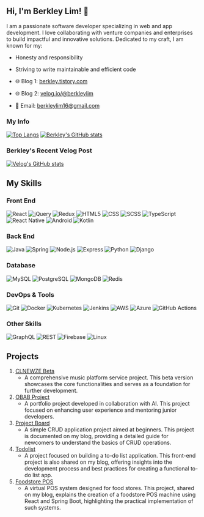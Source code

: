 ## Hi, I'm Berkley Lim! 👋

I am a passionate software developer specializing in web and app development. I love collaborating with venture companies and enterprises to build impactful and innovative solutions. Dedicated to my craft, I am known for my:
- Honesty and responsibility
- Striving to write maintainable and efficient code

- 🌐 Blog 1: [berkley.tistory.com](http://berkley.tistory.com)
- 🌐 Blog 2: [velog.io/@berkleylim](https://velog.io/@berkleylim)
- 📧 Email: berkleylim16@gmail.com

### My Info

[![Top Langs](https://github-readme-stats.vercel.app/api/top-langs/?username=BerkleyLim)]([https://github.com/BerkleyLim/github-readme-stat](https://github-readme-stats.vercel.app/api/top-langs/?username=BerkleyLim))
[![Berkley's GitHub stats](https://github-readme-stats.vercel.app/api?username=BerkleyLim)]([https://github.com/BerkleyLim/github-readme-stats](https://github-readme-stats.vercel.app/api?username=BerkleyLim))


### Berkley's Recent Velog Post
[![Velog's GitHub stats](https://velog-readme-stats.vercel.app/api?name=berkleylim)](https://velog.io/@berkleylim)



## My Skills

### Front End
![React](https://img.shields.io/badge/React-61DAFB?logo=react&logoColor=white) 
![jQuery](https://img.shields.io/badge/jQuery-0769AD?logo=jquery&logoColor=white) 
![Redux](https://img.shields.io/badge/Redux-764ABC?logo=redux&logoColor=white) 
![HTML5](https://img.shields.io/badge/HTML5-E34F26?logo=html5&logoColor=white) 
![CSS](https://img.shields.io/badge/CSS-1572B6?logo=css3&logoColor=white) 
![SCSS](https://img.shields.io/badge/SCSS-CC6699?logo=sass&logoColor=white)
![TypeScript](https://img.shields.io/badge/TypeScript-007ACC?logo=typescript&logoColor=white)
![React Native](https://img.shields.io/badge/React%20Native-20232A?logo=react&logoColor=61DAFB)
![Android](https://img.shields.io/badge/Android-3DDC84?logo=android&logoColor=white)
![Kotlin](https://img.shields.io/badge/Kotlin-0095D5?logo=kotlin&logoColor=white)

### Back End
![Java](https://img.shields.io/badge/Java-007396?logo=java&logoColor=white) 
![Spring](https://img.shields.io/badge/Spring-6DB33F?logo=spring&logoColor=white) 
![Node.js](https://img.shields.io/badge/Node.js-339933?logo=node.js&logoColor=white)
![Express](https://img.shields.io/badge/Express-000000?logo=express&logoColor=white)
![Python](https://img.shields.io/badge/Python-3776AB?logo=python&logoColor=white)
![Django](https://img.shields.io/badge/Django-092E20?logo=django&logoColor=white)

### Database
![MySQL](https://img.shields.io/badge/MySQL-4479A1?logo=mysql&logoColor=white) 
![PostgreSQL](https://img.shields.io/badge/PostgreSQL-4169E1?logo=postgresql&logoColor=white)
![MongoDB](https://img.shields.io/badge/MongoDB-47A248?logo=mongodb&logoColor=white)
![Redis](https://img.shields.io/badge/Redis-DC382D?logo=redis&logoColor=white)

### DevOps & Tools
![Git](https://img.shields.io/badge/Git-F05032?logo=git&logoColor=white) 
![Docker](https://img.shields.io/badge/Docker-2496ED?logo=docker&logoColor=white)
![Kubernetes](https://img.shields.io/badge/Kubernetes-326CE5?logo=kubernetes&logoColor=white)
![Jenkins](https://img.shields.io/badge/Jenkins-D24939?logo=jenkins&logoColor=white)
![AWS](https://img.shields.io/badge/AWS-232F3E?logo=amazon-aws&logoColor=white)
![Azure](https://img.shields.io/badge/Azure-0078D4?logo=microsoft-azure&logoColor=white)
![GitHub Actions](https://img.shields.io/badge/GitHub%20Actions-2088FF?logo=github-actions&logoColor=white)

### Other Skills
![GraphQL](https://img.shields.io/badge/GraphQL-E10098?logo=graphql&logoColor=white)
![REST](https://img.shields.io/badge/REST-02569B?logo=rest&logoColor=white)
![Firebase](https://img.shields.io/badge/Firebase-FFCA28?logo=firebase&logoColor=white)
![Linux](https://img.shields.io/badge/Linux-FCC624?logo=linux&logoColor=white)

## Projects

1. [CLNEWZE Beta](https://github.com/clnewze/CLNEWZE_Beta)
   - A comprehensive music platform service project. This beta version showcases the core functionalities and serves as a foundation for further development.
2. [OBAB Project](https://github.com/O-BAB)
   - A portfolio project developed in collaboration with AI. This project focused on enhancing user experience and mentoring junior developers.
3. [Project Board](https://github.com/BerkleyLim/project-board)
   - A simple CRUD application project aimed at beginners. This project is documented on my blog, providing a detailed guide for newcomers to understand the basics of CRUD operations.
4. [Todolist](https://github.com/BerkleyLim/todolist)
   - A project focused on building a to-do list application. This front-end project is also shared on my blog, offering insights into the development process and best practices for creating a functional to-do list app.
5. [Foodstore POS](https://github.com/BerkleyLim/foodstor_pos)
   - A virtual POS system designed for food stores. This project, shared on my blog, explains the creation of a foodstore POS machine using React and Spring Boot, highlighting the practical implementation of such systems.
